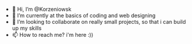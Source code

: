 - 👋 Hi, I’m @Korzeniowsk
- 🌱 I’m currently at the basics of coding and web designing
- 💞️ I’m looking to collaborate on really small projects, so that i can build up my skills
- 📫 How to reach me? i'm here :))

<!---
Korzeniowsk/Korzeniowsk is a ✨ special ✨ repository because its `README.md` (this file) appears on your GitHub profile.
You can click the Preview link to take a look at your changes.
--->
